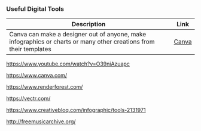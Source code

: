 ### Useful Digital Tools ###

| Description | Link |
|-------------|------|
| Canva can make a designer out of anyone, make infographics or charts or many other creations from their templates | [Canva](https://www.canva.com/) |

https://www.youtube.com/watch?v=O39niAzuapc

https://www.canva.com/

https://www.renderforest.com/

https://vectr.com/

https://www.creativebloq.com/infographic/tools-2131971

http://freemusicarchive.org/



